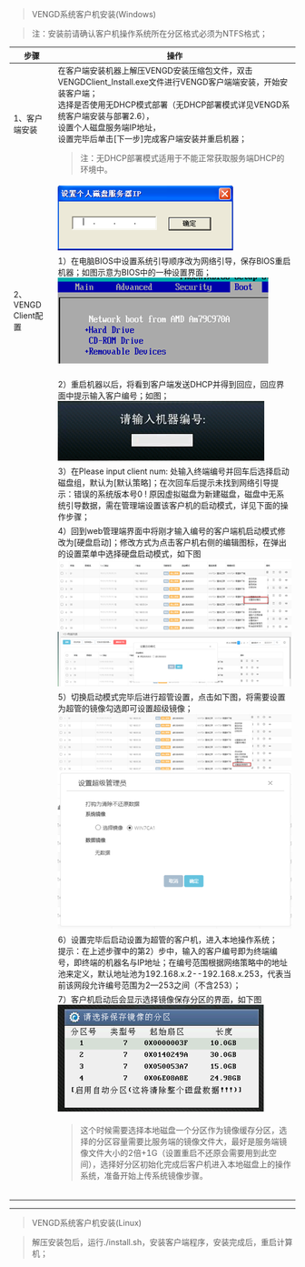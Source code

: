 <blockquote class="info">
	VENGD系统客户机安装(Windows)
</blockquote>

<blockquote class="danger">
注：安装前请确认客户机操作系统所在分区格式必须为NTFS格式；
</blockquote>

| 步骤  |   操作 |
| --- | --- |
|1、客户端安装  |  在客户端安装机器上解压VENGD安装压缩包文件，双击VENGDClient_Install.exe文件进行VENGD客户端端安装，开始安装客户端；<br>选择是否使用无DHCP模式部署（无DHCP部署模式详见VENGD系统客户端安装与部署2.6），<br>设置个人磁盘服务端IP地址，<br>设置完毕后单击[下一步]完成客户端安装并重启机器；<br><blockquote class="warning">注：无DHCP部署模式适用于不能正常获取服务端DHCP的环境中。</blockquote> |
|  | ![](../images/screenshot_1526019138169.png) |
|2、VENGD Client配置  | 1）在电脑BIOS中设置系统引导顺序改为网络引导，保存BIOS重启机器；如图示意为BIOS中的一种设置界面；<br>![](../images/screenshot_1526019375677.png)|
|  |<br>2）重启机器以后，将看到客户端发送DHCP并得到回应，回应界面中提示输入客户编号；如图；<br>![](../images/screenshot_1526019396897.png)<br> |
|  | 3）在Please input client num:  处输入终端编号并回车后选择启动磁盘组，默认为[默认策略]；在次回车后提示未找到网络引导提示：错误的系统版本号0 ! 原因虚拟磁盘为新建磁盘，磁盘中无系统引导数据，需在管理端设置该客户机的启动模式，详见下面的操作步骤；<br> |
|  |  4）回到web管理端界面中将刚才输入编号的客户端机启动模式修改为[硬盘启动]；修改方式为点击客户机右侧的编辑图标，在弹出的设置菜单中选择硬盘启动模式，如下图<br >![](../images/screenshot_1526019438893.png) ![](../images/screenshot_1526019448445.png) <br > |
|  | 5）切换启动模式完毕后进行超管设置，点击如下图，将需要设置为超管的镜像勾选即可设置超级镜像；<br > ![](../images/screenshot_1526019549757.png) ![](../images/screenshot_1526019569249.png) |
|  |  6）设置完毕后启动设置为超管的客户机，进入本地操作系统；<br > 提示：在上述步骤中的第2）步中，输入的客户编号即为终端编号，即终端的机器名与IP地址；在编号范围根据网络策略中的地址池来定义，默认地址池为192.168.x.2--192.168.x.253，代表当前该网段允许编号范围为2—253之间（不含253）；|
|  | 7）客户机启动后会显示选择镜像保存分区的界面，如下图<br > ![](../images/screenshot_1526019971679.png) |
|  | <blockquote class="success">	这个时候需要选择本地磁盘一个分区作为镜像缓存分区，选择的分区容量需要比服务端的镜像文件大，最好是服务端镜像文件大小的2倍+1G（设置重启不还原会需要用到此空间），选择好分区初始化完成后客户机进入本地磁盘上的操作系统，准备开始上传系统镜像步骤。</blockquote> |
|  |  |
|  |  |
|  |  |
* * * * *

<blockquote class="info">
	VENGD系统客户机安装(Linux)
</blockquote>

> 解压安装包后，运行./install.sh，安装客户端程序，安装完成后，重启计算机；
> 

